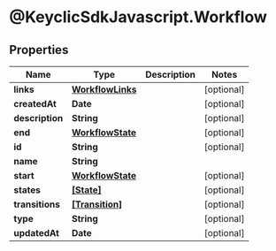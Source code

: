 # @KeyclicSdkJavascript.Workflow

## Properties
Name | Type | Description | Notes
------------ | ------------- | ------------- | -------------
**links** | [**WorkflowLinks**](WorkflowLinks.md) |  | [optional] 
**createdAt** | **Date** |  | [optional] 
**description** | **String** |  | [optional] 
**end** | [**WorkflowState**](WorkflowState.md) |  | [optional] 
**id** | **String** |  | [optional] 
**name** | **String** |  | 
**start** | [**WorkflowState**](WorkflowState.md) |  | [optional] 
**states** | [**[State]**](State.md) |  | [optional] 
**transitions** | [**[Transition]**](Transition.md) |  | [optional] 
**type** | **String** |  | [optional] 
**updatedAt** | **Date** |  | [optional] 


